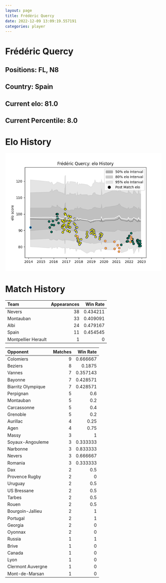 ```yaml
---  
layout: page  
title: Frédéric Quercy  
date: 2022-12-09 13:09:19.557191  
categories: player  
---
```

# Frédéric Quercy

## Positions: FL, N8

## Country: Spain

## Current elo: 81.0

## Current Percentile: 8.0

# Elo History


![elo history](history_FrédéricQuercy.png)
# Match History


| Team                |   Appearances |   Win Rate |
|:--------------------|--------------:|-----------:|
| Nevers              |            38 |   0.434211 |
| Montauban           |            33 |   0.409091 |
| Albi                |            24 |   0.479167 |
| Spain               |            11 |   0.454545 |
| Montpellier Herault |             1 |   0        |

| Opponent           |   Matches |   Win Rate |
|:-------------------|----------:|-----------:|
| Colomiers          |         9 |   0.666667 |
| Beziers            |         8 |   0.1875   |
| Vannes             |         7 |   0.357143 |
| Bayonne            |         7 |   0.428571 |
| Biarritz Olympique |         7 |   0.428571 |
| Perpignan          |         5 |   0.6      |
| Montauban          |         5 |   0.2      |
| Carcassonne        |         5 |   0.4      |
| Grenoble           |         5 |   0.2      |
| Aurillac           |         4 |   0.25     |
| Agen               |         4 |   0.75     |
| Massy              |         3 |   1        |
| Soyaux-Angouleme   |         3 |   0.333333 |
| Narbonne           |         3 |   0.833333 |
| Nevers             |         3 |   0.666667 |
| Romania            |         3 |   0.333333 |
| Dax                |         2 |   0.5      |
| Provence Rugby     |         2 |   0        |
| Uruguay            |         2 |   0.5      |
| US Bressane        |         2 |   0.5      |
| Tarbes             |         2 |   0.5      |
| Rouen              |         2 |   0.5      |
| Bourgoin-Jallieu   |         2 |   1        |
| Portugal           |         2 |   1        |
| Georgia            |         2 |   0        |
| Oyonnax            |         2 |   0        |
| Russia             |         1 |   1        |
| Brive              |         1 |   0        |
| Canada             |         1 |   0        |
| Lyon               |         1 |   0        |
| Clermont Auvergne  |         1 |   0        |
| Mont-de-Marsan     |         1 |   0        |